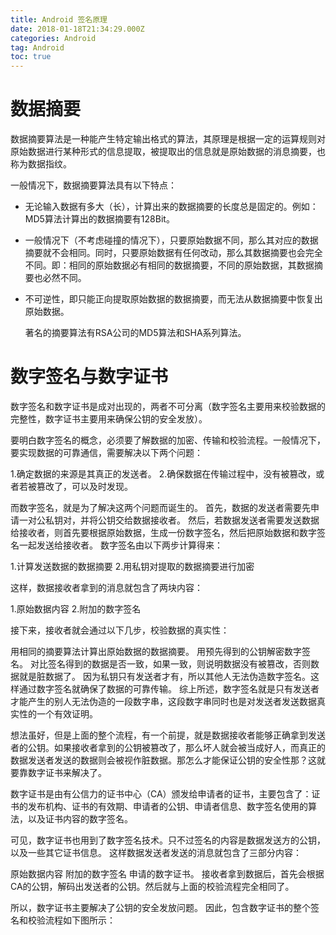 ```yaml
---
title: Android 签名原理
date: 2018-01-18T21:34:29.000Z
categories: Android
tag: Android
toc: true
---
```


# 数据摘要

数据摘要算法是一种能产生特定输出格式的算法，其原理是根据一定的运算规则对原始数据进行某种形式的信息提取，被提取出的信息就是原始数据的消息摘要，也称为数据指纹。

一般情况下，数据摘要算法具有以下特点：

-   无论输入数据有多大（长），计算出来的数据摘要的长度总是固定的。例如：MD5算法计算出的数据摘要有128Bit。
-   一般情况下（不考虑碰撞的情况下），只要原始数据不同，那么其对应的数据摘要就不会相同。同时，只要原始数据有任何改动，那么其数据摘要也会完全不同。即：相同的原始数据必有相同的数据摘要，不同的原始数据，其数据摘要也必然不同。
-   不可逆性，即只能正向提取原始数据的数据摘要，而无法从数据摘要中恢复出原始数据。

    著名的摘要算法有RSA公司的MD5算法和SHA系列算法。

    <!-- more -->

# 数字签名与数字证书

数字签名和数字证书是成对出现的，两者不可分离（数字签名主要用来校验数据的完整性，数字证书主要用来确保公钥的安全发放）。

要明白数字签名的概念，必须要了解数据的加密、传输和校验流程。一般情况下，要实现数据的可靠通信，需要解决以下两个问题：

1.确定数据的来源是其真正的发送者。 2.确保数据在传输过程中，没有被篡改，或者若被篡改了，可以及时发现。

而数字签名，就是为了解决这两个问题而诞生的。 首先，数据的发送者需要先申请一对公私钥对，并将公钥交给数据接收者。 然后，若数据发送者需要发送数据给接收者，则首先要根据原始数据，生成一份数字签名，然后把原始数据和数字签名一起发送给接收者。 数字签名由以下两步计算得来：

1.计算发送数据的数据摘要 2.用私钥对提取的数据摘要进行加密

这样，数据接收者拿到的消息就包含了两块内容：

1.原始数据内容 2.附加的数字签名

接下来，接收者就会通过以下几步，校验数据的真实性：

用相同的摘要算法计算出原始数据的数据摘要。 用预先得到的公钥解密数字签名。 对比签名得到的数据是否一致，如果一致，则说明数据没有被篡改，否则数据就是脏数据了。 因为私钥只有发送者才有，所以其他人无法伪造数字签名。这样通过数字签名就确保了数据的可靠传输。 综上所述，数字签名就是只有发送者才能产生的别人无法伪造的一段数字串，这段数字串同时也是对发送者发送数据真实性的一个有效证明。

想法虽好，但是上面的整个流程，有一个前提，就是数据接收者能够正确拿到发送者的公钥。如果接收者拿到的公钥被篡改了，那么坏人就会被当成好人，而真正的数据发送者发送的数据则会被视作脏数据。那怎么才能保证公钥的安全性那？这就要靠数字证书来解决了。

数字证书是由有公信力的证书中心（CA）颁发给申请者的证书，主要包含了：证书的发布机构、证书的有效期、申请者的公钥、申请者信息、数字签名使用的算法，以及证书内容的数字签名。

可见，数字证书也用到了数字签名技术。只不过签名的内容是数据发送方的公钥，以及一些其它证书信息。 这样数据发送者发送的消息就包含了三部分内容：

原始数据内容 附加的数字签名 申请的数字证书。 接收者拿到数据后，首先会根据CA的公钥，解码出发送者的公钥。然后就与上面的校验流程完全相同了。

所以，数字证书主要解决了公钥的安全发放问题。 因此，包含数字证书的整个签名和校验流程如下图所示：
